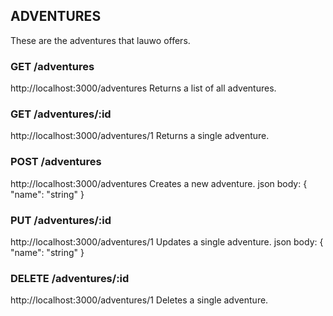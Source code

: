 ## ADVENTURES

These are the adventures that lauwo offers.

### GET /adventures
http://localhost:3000/adventures
Returns a list of all adventures.

### GET /adventures/:id
http://localhost:3000/adventures/1
Returns a single adventure.

### POST /adventures
http://localhost:3000/adventures
Creates a new adventure.
json body:
{
  "name": "string"
}

### PUT /adventures/:id
http://localhost:3000/adventures/1
Updates a single adventure.
json body:
{
  "name": "string"
}

### DELETE /adventures/:id
http://localhost:3000/adventures/1
Deletes a single adventure.

